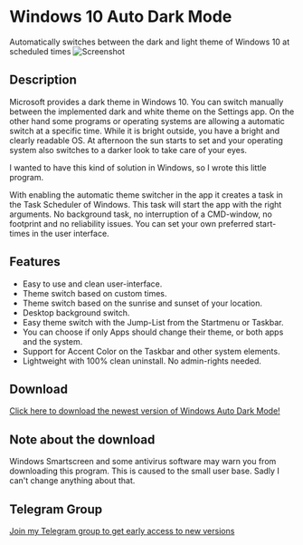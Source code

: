 # Windows 10 Auto Dark Mode
Automatically switches between the dark and light theme of Windows 10 at scheduled times
![Screenshot](https://github.com/Armin2208/Windows-Auto-Night-Mode/blob/master/screenshot.png)

## Description
Microsoft provides a dark theme in Windows 10. You can switch manually between the implemented dark and white theme on the Settings app. On the other hand some programs or operating systems are allowing a automatic switch at a specific time. While it is bright outside, you have a bright and clearly readable OS. At afternoon the sun starts to set and your operating system also switches to a darker look to take care of your eyes.

I wanted to have this kind of solution in Windows, so I wrote this little program.

With enabling the automatic theme switcher in the app it creates a task in the Task Scheduler of Windows. This task will start the app with the right arguments. No background task, no interruption of a CMD-window, no footprint and no reliability issues. You can set your own preferred start-times in the user interface.

## Features
- Easy to use and clean user-interface.
- Theme switch based on custom times.
- Theme switch based on the sunrise and sunset of your location.
- Desktop background switch.
- Easy theme switch with the Jump-List from the Startmenu or Taskbar.
- You can choose if only Apps should change their theme, or both apps and the system.
- Support for Accent Color on the Taskbar and other system elements.
- Lightweight with 100% clean uninstall. No admin-rights needed.

## Download
[Click here to download the newest version of Windows Auto Dark Mode!](https://github.com/Armin2208/Windows-Auto-Night-Mode/releases)

## Note about the download
Windows Smartscreen and some antivirus software may warn you from downloading this program. This is caused to the small user base. Sadly I can't change anything about that.

## Telegram Group
[Join my Telegram group to get early access to new versions](https://t.me/autodarkmode)

